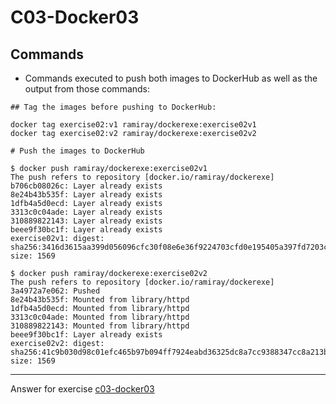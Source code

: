 # C03-Docker03

## Commands



- Commands executed to push both images to DockerHub as well as the output from those commands:
```
## Tag the images before pushing to DockerHub:

docker tag exercise02:v1 ramiray/dockerexe:exercise02v1
docker tag exercise02:v2 ramiray/dockerexe:exercise02v2

# Push the images to DockerHub

$ docker push ramiray/dockerexe:exercise02v1
The push refers to repository [docker.io/ramiray/dockerexe]
b706cb08026c: Layer already exists
8e24b43b535f: Layer already exists
1dfb4a5d0ecd: Layer already exists
3313c0c04ade: Layer already exists
310889822143: Layer already exists
beee9f30bc1f: Layer already exists
exercise02v1: digest: sha256:3416d3615aa399d056096cfc30f08e6e36f9224703cfd0e195405a397fd7203c size: 1569

$ docker push ramiray/dockerexe:exercise02v2
The push refers to repository [docker.io/ramiray/dockerexe]
3a4972a7e062: Pushed
8e24b43b535f: Mounted from library/httpd
1dfb4a5d0ecd: Mounted from library/httpd
3313c0c04ade: Mounted from library/httpd
310889822143: Mounted from library/httpd
beee9f30bc1f: Layer already exists
exercise02v2: digest: sha256:41c9b030d98c01efc465b97b094ff7924eabd36325dc8a7cc9388347cc8a213b size: 1569

```

<!-- Don't change anything below this point-->
<!-- Before commiting, remove both commented lines--> 
***
Answer for exercise [c03-docker03](https://github.com/devopsacademyau/academy/blob/af3225a3436f263164e8daebc6bbd1ef3122b900/classes/03class/exercises/c03-docker03/README.md)